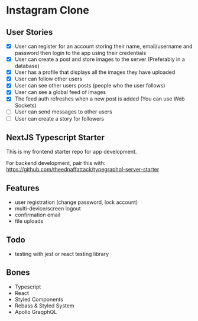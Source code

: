 # Instagram Clone

## User Stories

- [x] User can register for an account storing their name, email/username and password then login to the app using their credentials
- [x] User can create a post and store images to the server (Preferably in a database)
- [x] User has a profile that displays all the images they have uploaded
- [x] User can follow other users
- [x] User can see other users posts (people who the user follows)
- [x] User can see a global feed of images
- [x] The feed auth refreshes when a new post is added (You can use Web Sockets)
- [ ] User can send messages to other users
- [ ] User can create a story for followers

## NextJS Typescript Starter

This is my frontend starter repo for app development.

For backend development, pair this with:
https://github.com/theednaffattack/typegraphql-server-starter

## Features

- user registration (change password, lock account)
- multi-device/screen logout
- confirmation email
- file uploads

## Todo

- testing with jest or react testing library

## Bones

- Typescript
- React
- Styled Components
- Rebass & Styled System
- Apollo GraqphQL
